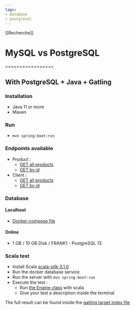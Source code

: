 ```yaml
---
tags:
- database
- postgresql
---
```


[[Recherche]]
# MySQL vs PostgreSQL
=================

## With PostgreSQL + Java + Gatling
### Installation
- Java 11 or more
- Maven

### Run
- `mvn spring-boot:run`

### Endpoints available
- Product :
  - [GET all products](http://localhost:8081/products) 
  - [GET by id](http://localhost:8081/products/{id})
- Client :
  - [GET all products](http://localhost:8081/clients)
  - [GET by id](http://localhost:8081/clients/{id})

### Database
#### Localhost
- [Docker-compose file](docker-compose.yml)

#### Online
- 1 GB / 10 GB Disk / FRANK1 - PostgreSQL 13

### Scala test
- Install Scala [scala-sdk-3.1.0](https://www.scala-lang.org/download/scala3.html)
- Run the docker database service
- Run the server with `mvn spring-boot:run`
- Execute the test :
  - Run [the Engine class](src/test/scala/Engine.scala) with scala
  - Give your test a description inside the terminal

The full result can be found inside the [gatling target index file](target/gatling/testapisimulation-.../index.html)